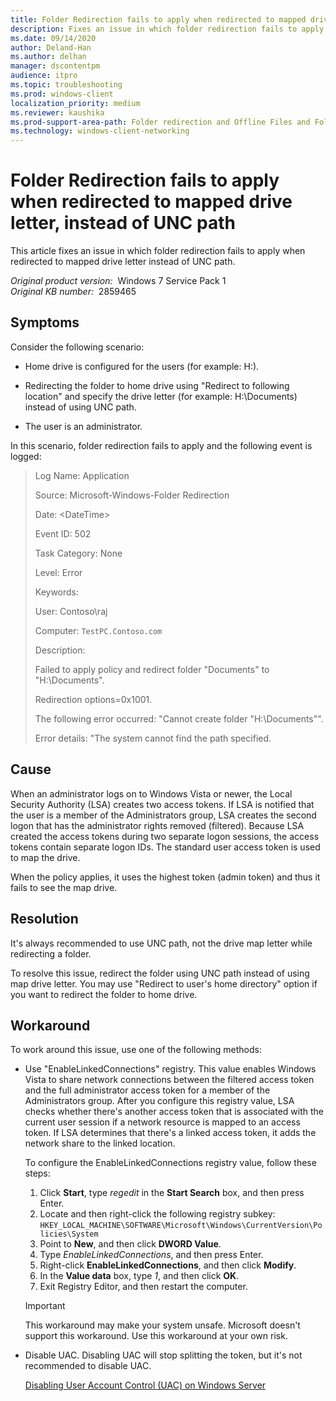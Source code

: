 ```yaml
---
title: Folder Redirection fails to apply when redirected to mapped drive letter, instead of UNC path
description: Fixes an issue in which folder redirection fails to apply when redirected to mapped drive letter instead of UNC path.
ms.date: 09/14/2020
author: Deland-Han
ms.author: delhan
manager: dscontentpm
audience: itpro
ms.topic: troubleshooting
ms.prod: windows-client
localization_priority: medium
ms.reviewer: kaushika
ms.prod-support-area-path: Folder redirection and Offline Files and Folders (CSC)
ms.technology: windows-client-networking
---
```

# Folder Redirection fails to apply when redirected to mapped drive letter, instead of UNC path

This article fixes an issue in which folder redirection fails to apply when redirected to mapped drive letter instead of UNC path.

_Original product version:_ &nbsp;Windows 7 Service Pack 1  
_Original KB number:_ &nbsp;2859465

## Symptoms

Consider the following scenario:

- Home drive is configured for the users (for example: H:).

- Redirecting the folder to home drive using "Redirect to following location" and specify the drive letter (for example: H:\\Documents) instead of using UNC path.

- The user is an administrator.

In this scenario, folder redirection fails to apply and the following event is logged:

> Log Name:      Application
>
> Source:        Microsoft-Windows-Folder Redirection
>
> Date:          \<DateTime>
>
> Event ID:      502
>
> Task Category: None
>
> Level:         Error
>
> Keywords:
>
> User:          Contoso\\raj
>
> Computer:      `TestPC.Contoso.com`
>
> Description:
>
> Failed to apply policy and redirect folder "Documents" to "H:\\Documents".
>
> Redirection options=0x1001.
>
> The following error occurred: "Cannot create folder "H:\\Documents"".
>
> Error details: "The system cannot find the path specified.

## Cause

When an administrator logs on to Windows Vista or newer, the Local Security Authority (LSA) creates two access tokens. If LSA is notified that the user is a member of the Administrators group, LSA creates the second logon that has the administrator rights removed (filtered). Because LSA created the access tokens during two separate logon sessions, the access tokens contain separate logon IDs. The standard user access token is used to map the drive.

When the policy applies, it uses the highest token (admin token) and thus it fails to see the map drive.

## Resolution

It's always recommended to use UNC path, not the drive map letter while redirecting a folder.

To resolve this issue, redirect the folder using UNC path instead of using map drive letter. You may use "Redirect to user's home directory" option if you want to redirect the folder to home drive.

## Workaround

To work around this issue, use one of the following methods:

- Use "EnableLinkedConnections" registry. This value enables Windows Vista to share network connections between the filtered access token and the full administrator access token for a member of the Administrators group. After you configure this registry value, LSA checks whether there's another access token that is associated with the current user session if a network resource is mapped to an access token. If LSA determines that there's a linked access token, it adds the network share to the linked location.

    To configure the EnableLinkedConnections registry value, follow these steps:

    1. Click **Start**, type *regedit* in the **Start Search** box, and then press Enter.
    2. Locate and then right-click the following registry subkey:      `HKEY_LOCAL_MACHINE\SOFTWARE\Microsoft\Windows\CurrentVersion\Policies\System`
    3. Point to **New**, and then click **DWORD Value**.
    4. Type *EnableLinkedConnections*, and then press Enter.
    5. Right-click **EnableLinkedConnections**, and then click **Modify**.
    6. In the **Value data** box, type *1*, and then click **OK**.
    7. Exit Registry Editor, and then restart the computer.

    > [!IMPORTANT]
    > This workaround may make your system unsafe. Microsoft doesn't support this workaround. Use this workaround at your own risk.

- Disable UAC. Disabling UAC will stop splitting the token, but it's not recommended to disable UAC.

    [Disabling User Account Control (UAC) on Windows Server](https://support.microsoft.com/help/2526083)
